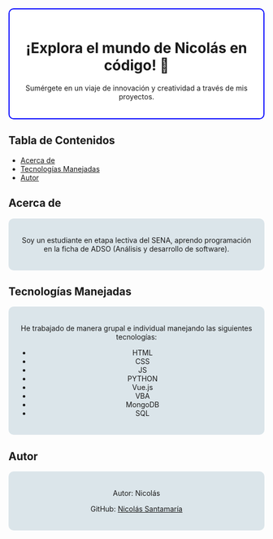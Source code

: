 <div align="center" style="background-color: white; padding: 20px; border-radius: 10px; border: 2px solid blue">
  <h1>¡Explora el mundo de Nicolás en código! 🚀</h1>
  <p>Sumérgete en un viaje de innovación y creatividad a través de mis proyectos.</p>
</div>

## Tabla de Contenidos

- [Acerca de](#acerca-de)
- [Tecnologías Manejadas](#tecnologías-manejadas)
- [Autor](#autor)

## Acerca de

<div align="center" style="background-color: #dbe5ea; padding: 20px; border-radius: 10px;">
  <p>Soy un estudiante en etapa lectiva del SENA, aprendo programación en la ficha de ADSO (Análisis y desarrollo de software).</p>
</div>

## Tecnologías Manejadas

<div align="center" style="background-color: #dbe5ea; padding: 20px; border-radius: 10px;">
  <p>He trabajado de manera grupal e individual manejando las siguientes tecnologías:</p>
  <ul>
    <li>HTML</li>
    <li>CSS</li>
    <li>JS</li>
    <li>PYTHON</li>
    <li>Vue.js</li>
    <li>VBA</li>
    <li>MongoDB</li>
    <li>SQL</li>
  </ul>
</div>

## Autor

<div align="center" style="background-color: #dbe5ea; padding: 20px; border-radius: 10px;">
  <p>Autor: Nicolás</p>
  <p>GitHub: <a href="https://github.com/ZulyArias">Nicolás Santamaría</a></p>
</div>
